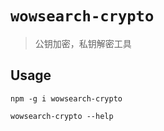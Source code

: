 # `wowsearch-crypto`

> 公钥加密，私钥解密工具

## Usage

```
npm -g i wowsearch-crypto

wowsearch-crypto --help
```
